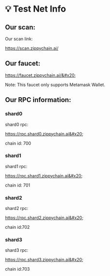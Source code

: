 # 💡 Test Net Info

## Our scan:

Our scan link:

&#x20;https://scan.zippychain.ai/

## Our faucet:

&#x20;https://faucet.zippychain.ai/&#x20;

Note: This faucet only supports Metamask Wallet.

## Our RPC information:

### shard0&#x20;

shard0 rpc:&#x20;

https://rpc.shard0.zippychain.ai&#x20;

chain id: 700

### shard1

&#x20;shard1 rpc:&#x20;

https://rpc.shard1.zippychain.ai&#x20;

chain id: 701

### shard2

&#x20;shard2 rpc:&#x20;

https://rpc.shard2.zippychain.ai&#x20;

chain id:702

### shard3&#x20;

shard3 rpc:

&#x20;https://rpc.shard3.zippychain.ai&#x20;

chain id:703
